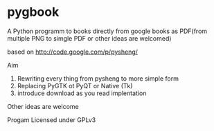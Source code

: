 pygbook
=======

A Python programm to books directly from google books as PDF(from multiple PNG to simgle PDF or other ideas are welcomed)

based on
http://code.google.com/p/pysheng/

Aim
1. Rewriting every thing from pysheng to more simple form
2. Replacing PyGTK ot PyQT or Native (Tk)
3. introduce download as you read implentation

Other ideas are welcome

Progam Licensed under GPLv3

